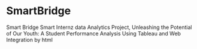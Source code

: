 # SmartBridge
Smart Bridge Smart Internz data Analytics Project, Unleashing the Potential of Our Youth: A Student Performance Analysis Using Tableau and Web Integration by html
